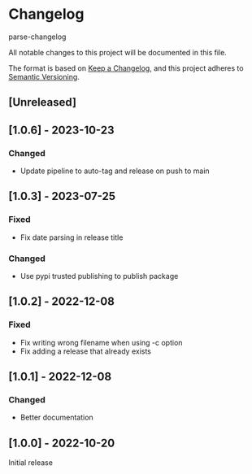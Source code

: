 # Changelog

parse-changelog

All notable changes to this project will be documented in this file.

The format is based on [Keep a Changelog](https://keepachangelog.com/en/1.0.0/),
and this project adheres to [Semantic Versioning](https://semver.org/spec/v2.0.0.html).

## [Unreleased]

## [1.0.6] - 2023-10-23
### Changed
* Update pipeline to auto-tag and release on push to main

## [1.0.3] - 2023-07-25
### Fixed
* Fix date parsing in release title
### Changed
* Use pypi trusted publishing to publish package

## [1.0.2] - 2022-12-08
### Fixed
* Fix writing wrong filename when using -c option
* Fix adding a release that already exists

## [1.0.1] - 2022-12-08
### Changed
* Better documentation

## [1.0.0] - 2022-10-20
Initial release

